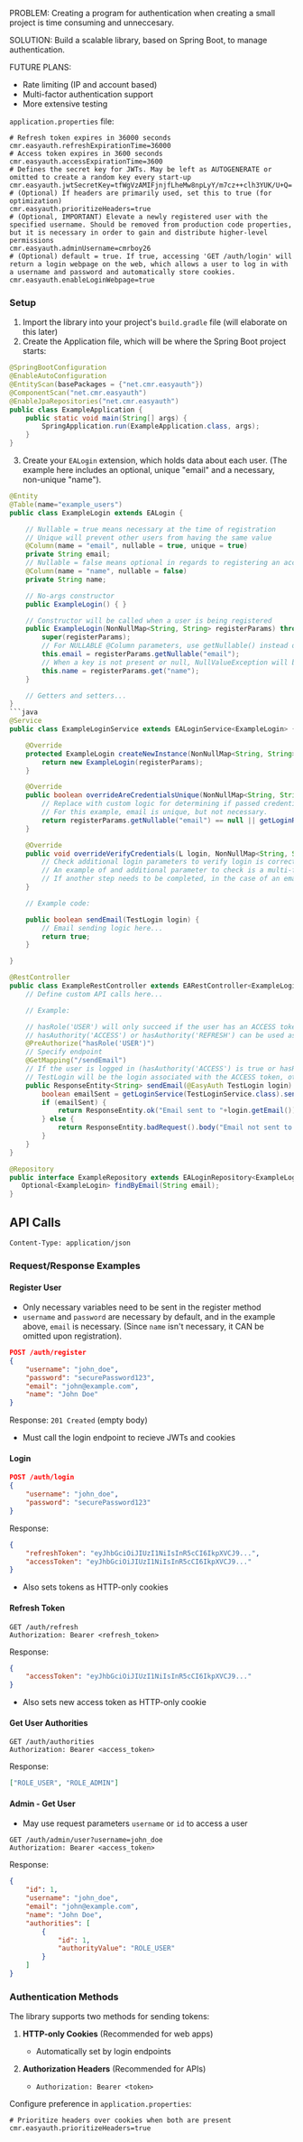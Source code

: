 PROBLEM: Creating a program for authentication when creating a small project is time consuming and unneccesary.

SOLUTION: Build a scalable library, based on Spring Boot, to manage authentication. 

FUTURE PLANS:
- Rate limiting (IP and account based)
- Multi-factor authentication support
- More extensive testing

`application.properties` file:
```properties
# Refresh token expires in 36000 seconds
cmr.easyauth.refreshExpirationTime=36000
# Access token expires in 3600 seconds
cmr.easyauth.accessExpirationTime=3600
# Defines the secret key for JWTs. May be left as AUTOGENERATE or omitted to create a random key every start-up
cmr.easyauth.jwtSecretKey=tfWgVzAMIFjnjfLheMw8npLyY/m7cz++clh3YUK/U+Q=
# (Optional) If headers are primarily used, set this to true (for optimization)
cmr.easyauth.prioritizeHeaders=true
# (Optional, IMPORTANT) Elevate a newly registered user with the specified username. Should be removed from production code properties, but it is necessary in order to gain and distribute higher-level permissions
cmr.easyauth.adminUsername=cmrboy26
# (Optional) default = true. If true, accessing 'GET /auth/login' will return a login webpage on the web, which allows a user to log in with a username and password and automatically store cookies. 
cmr.easyauth.enableLoginWebpage=true
```

### Setup
1. Import the library into your project's `build.gradle` file (will elaborate on this later)
2. Create the Application file, which will be where the Spring Boot project starts:
```java
@SpringBootConfiguration
@EnableAutoConfiguration
@EntityScan(basePackages = {"net.cmr.easyauth"})
@ComponentScan("net.cmr.easyauth")
@EnableJpaRepositories("net.cmr.easyauth")
public class ExampleApplication {
    public static void main(String[] args) {
        SpringApplication.run(ExampleApplication.class, args);
    }
}
```
3. Create your `EALogin` extension, which holds data about each user. (The example here includes an optional, unique "email" and a necessary, non-unique "name").
```java
@Entity
@Table(name="example_users")
public class ExampleLogin extends EALogin {

    // Nullable = true means necessary at the time of registration
    // Unique will prevent other users from having the same value
    @Column(name = "email", nullable = true, unique = true)
    private String email;
    // Nullable = false means optional in regards to registering an account
    @Column(name = "name", nullable = false)
    private String name;

    // No-args constructor
    public ExampleLogin() { }

    // Constructor will be called when a user is being registered
    public ExampleLogin(NonNullMap<String, String> registerParams) throws NullValueException {
        super(registerParams);
        // For NULLABLE @Column parameters, use getNullable() instead of get()
        this.email = registerParams.getNullable("email");
        // When a key is not present or null, NullValueException will be thrown when get() is called
        this.name = registerParams.get("name");
    }

    // Getters and setters...
}
```java
@Service
public class ExampleLoginService extends EALoginService<ExampleLogin> {

    @Override
    protected ExampleLogin createNewInstance(NonNullMap<String, String> registerParams) {
        return new ExampleLogin(registerParams);
    }

    @Override
    public boolean overrideAreCredentialsUnique(NonNullMap<String, String> registerParams) {
        // Replace with custom logic for determining if passed credentials are unique
        // For this example, email is unique, but not necessary.
        return registerParams.getNullable("email") == null || getLoginRepository(ExampleRepository.class).findByEmail(registerParams.get("email")).isEmpty();
    }

    @Override
    public void overrideVerifyCredentials(L login, NonNullMap<String, String> loginParams) throws CredentialException, AdditionalStepsRequiredException {
        // Check additional login parameters to verify login is correct. If incorrect, throw CredentialException
        // An example of and additional parameter to check is a multi-factor authentication or an email code
        // If another step needs to be completed, in the case of an email code, send the code and then throw an AdditionalStepsRequiredException
    }

    // Example code:

    public boolean sendEmail(TestLogin login) {
        // Email sending logic here...
        return true;
    }

}
```
```java
@RestController
public class ExampleRestController extends EARestController<ExampleLogin> {
    // Define custom API calls here...

    // Example:

    // hasRole('USER') will only succeed if the user has an ACCESS token, not just a REFRESH token
    // hasAuthority('ACCESS') or hasAuthority('REFRESH') can be used as needed.
    @PreAuthorize("hasRole('USER')")
    // Specify endpoint
    @GetMapping("/sendEmail")
    // If the user is logged in (hasAuthority('ACCESS') is true or hasRole([Any Role Here]) is true),
    // TestLogin will be the login associated with the ACCESS token, otherwise null
    public ResponseEntity<String> sendEmail(@EasyAuth TestLogin login) {
        boolean emailSent = getLoginService(TestLoginService.class).sendEmail(login);
        if (emailSent) {
            return ResponseEntity.ok("Email sent to "+login.getEmail());
        } else {
            return ResponseEntity.badRequest().body("Email not sent to "+login.getEmail());
        }
    }
}
```
```java
@Repository
public interface ExampleRepository extends EALoginRepository<ExampleLogin> {
   Optional<ExampleLogin> findByEmail(String email);
}
```

## API Calls

`Content-Type: application/json`

### Request/Response Examples

#### Register User

- Only necessary variables need to be sent in the register method
- `username` and `password` are necessary by default, and in the example above, `email` is necessary. (Since `name` isn't necessary, it CAN be omitted upon registration).

```json
POST /auth/register
{
    "username": "john_doe",
    "password": "securePassword123",
    "email": "john@example.com",
    "name": "John Doe"
}
```
Response: `201 Created` (empty body)
- Must call the login endpoint to recieve JWTs and cookies

#### Login
```json
POST /auth/login
{
    "username": "john_doe",
    "password": "securePassword123"
}
```
Response:
```json
{
    "refreshToken": "eyJhbGciOiJIUzI1NiIsInR5cCI6IkpXVCJ9...",
    "accessToken": "eyJhbGciOiJIUzI1NiIsInR5cCI6IkpXVCJ9..."
}
```
- Also sets tokens as HTTP-only cookies

#### Refresh Token
```
GET /auth/refresh
Authorization: Bearer <refresh_token>
```
Response:
```json
{
    "accessToken": "eyJhbGciOiJIUzI1NiIsInR5cCI6IkpXVCJ9..."
}
```
- Also sets new access token as HTTP-only cookie

#### Get User Authorities
```
GET /auth/authorities
Authorization: Bearer <access_token>
```
Response:
```json
["ROLE_USER", "ROLE_ADMIN"]
```

#### Admin - Get User

- May use request parameters `username` or `id` to access a user

```
GET /auth/admin/user?username=john_doe
Authorization: Bearer <access_token>
```
Response:
```json
{
    "id": 1,
    "username": "john_doe",
    "email": "john@example.com",
    "name": "John Doe",
    "authorities": [
        {
            "id": 1,
            "authorityValue": "ROLE_USER"
        }
    ]
}
```

### Authentication Methods

The library supports two methods for sending tokens:

1. **HTTP-only Cookies** (Recommended for web apps)
   - Automatically set by login endpoints

2. **Authorization Headers** (Recommended for APIs)
   - `Authorization: Bearer <token>`

Configure preference in `application.properties`:
```properties
# Prioritize headers over cookies when both are present
cmr.easyauth.prioritizeHeaders=true
```